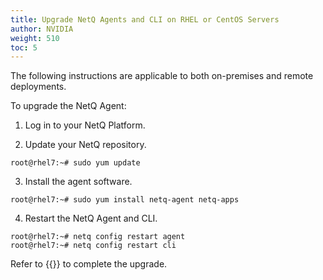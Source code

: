 ```yaml
---
title: Upgrade NetQ Agents and CLI on RHEL or CentOS Servers
author: NVIDIA
weight: 510
toc: 5
---
```

The following instructions are applicable to both on-premises and remote deployments.

To upgrade the NetQ Agent:

1. Log in to your NetQ Platform.

2. Update your NetQ repository.

```
root@rhel7:~# sudo yum update
```

3. Install the agent software.

```
root@rhel7:~# sudo yum install netq-agent netq-apps
```

4. Restart the NetQ Agent and CLI.

```
root@rhel7:~# netq config restart agent
root@rhel7:~# netq config restart cli
```

Refer to {{<link title="Install and Configure the NetQ Agent on RHEL and CentOS Servers">}} to complete the upgrade.
